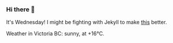 ### Hi there :wave:

It's Wednesday! I might be fighting with Jekyll to make [this](https://swissclubtoronto.ca) better.

Weather in Victoria BC: sunny, at +16°C.
